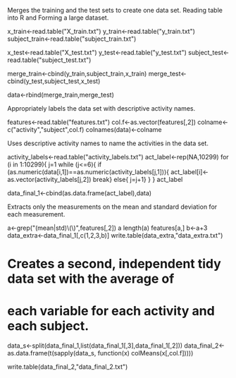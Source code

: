 Merges the training and the test sets to create one data set.
Reading table into R and Forming a large dataset.

x_train<-read.table("X_train.txt")
y_train<-read.table("y_train.txt")
subject_train<-read.table("subject_train.txt")

x_test<-read.table("X_test.txt")
y_test<-read.table("y_test.txt")
subject_test<-read.table("subject_test.txt")

merge_train<-cbind(y_train,subject_train,x_train)
merge_test<-cbind(y_test,subject_test,x_test)

data<-rbind(merge_train,merge_test)


Appropriately labels the data set with descriptive activity names. 

features<-read.table("features.txt")
col.f<-as.vector(features[,2])
colname<-c("activity","subject",col.f)
colnames(data)<-colname


Uses descriptive activity names to name the activities in the data set.

activity_labels<-read.table("activity_labels.txt")
act_label<-rep(NA,10299)
for (i in 1:10299){
    j=1
    while (j<=6){
        if (as.numeric(data[i,1])==as.numeric(activity_labels[j,1])){
            act_label[i]<-as.vector(activity_labels[j,2])
            break}
        else{
            j=j+1}
    }
}
act_label

data_final_1<-cbind(as.data.frame(act_label),data)


Extracts only the measurements on the mean and standard deviation for each measurement. 

a<-grep("(mean|std)\\(\\)",features[,2])
a
length(a)
features[a,]
b<-a+3
data_extra<-data_final_1[,c(1,2,3,b)]
write.table(data_extra,"data_extra.txt")

# Creates a second, independent tidy data set with the average of 
# each variable for each activity and each subject. 
data_s<-split(data_final_1,list(data_final_1[,3],data_final_1[,2]))
data_final_2<-as.data.frame(t(sapply(data_s, function(x) colMeans(x[,col.f]))))

write.table(data_final_2,"data_final_2.txt")
